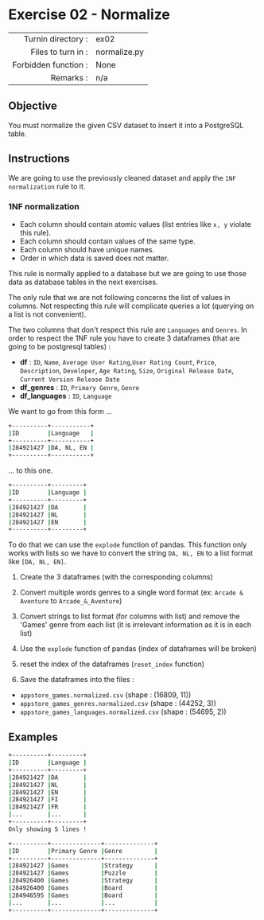 # Exercise 02 - Normalize

|                         |                    |
| -----------------------:| ------------------ |
|   Turnin directory :    |  ex02              |
|   Files to turn in :    |  normalize.py      |
|   Forbidden function :  |  None              |
|   Remarks :             |  n/a               |


## Objective

You must normalize the given CSV dataset to insert it into a PostgreSQL table.

## Instructions

We are going to use the previously cleaned dataset and apply the `1NF normalization` rule to it.

### 1NF normalization
* Each column should contain atomic values (list entries like `x, y` violate this rule).
* Each column should contain values of the same type.
* Each column should have unique names.
* Order in which data is saved does not matter.

This rule is normally applied to a database but we are going to use those data as database tables in the next exercises.

The only rule that we are not following concerns the list of values in columns. Not respecting this rule will complicate queries a lot (querying on a list is not convenient).


The two columns that don't respect this rule are `Languages` and `Genres`. In order to respect the 1NF rule you have to create 3 dataframes (that are going to be postgresql tables) :

* **df** : `ID`, `Name`, `Average User Rating`,`User Rating Count`, `Price`, `Description`, `Developer`, `Age Rating`, `Size`, `Original Release Date`, `Current Version Release Date`
* **df_genres** : `ID`, `Primary Genre`, `Genre`
* **df_languages** : `ID`, `Language`

We want to go from this form ...

```bash
+----------+-----------+
|ID        |Language   |
+----------+-----------+
|284921427 |DA, NL, EN |
+----------+-----------+
```

... to this one.

```bash
+----------+---------+
|ID        |Language |
+----------+---------+
|284921427 |DA       |
|284921427 |NL       |
|284921427 |EN       |
+----------+---------+
```

To do that we can use the `explode` function of pandas. This function only works with lists so we have to convert the string `DA, NL, EN` to a list format like `[DA, NL, EN]`.

1) Create the 3 dataframes (with the corresponding columns)

2) Convert multiple words genres to a single word format (ex: `Arcade & Aventure` to `Arcade_&_Aventure`)

3) Convert strings to list format (for columns with list) and remove the 'Games' genre from each list (it is irrelevant information as it is in each list)

4) Use the `explode` function of pandas (index of dataframes will be broken)
5) reset the index of the dataframes (`reset_index` function)

6) Save the dataframes into the files :
* `appstore_games.normalized.csv` (shape : (16809, 11))
* `appstore_games_genres.normalized.csv` (shape : (44252, 3))
* `appstore_games_languages.normalized.csv` (shape : (54695, 2))

## Examples

```bash
+----------+---------+
|ID        |Language |
+----------+---------+
|284921427 |DA       |
|284921427 |NL       |
|284921427 |EN       |
|284921427 |FI       |
|284921427 |FR       |
|...       |...      |
+----------+---------+
Only showing 5 lines !
```

```bash
+----------+--------------+--------------+
|ID        |Primary Genre |Genre         |
+----------+--------------+--------------+
|284921427 |Games         |Strategy      |
|284921427 |Games         |Puzzle        |
|284926400 |Games         |Strategy      |
|284926400 |Games         |Board         |
|284946595 |Games         |Board         |
|...       |...           |...           |
+----------+--------------+--------------+
```